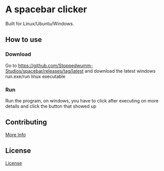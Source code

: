 # A spacebar clicker
Built for Linux/Ubuntu/Windows.

## How to use
### Download
Go to <https://github.com/Stoppedwumm-Studios/spacebar/releases/tag/latest> and download the latest windows run.exe/run linux executable

### Run
Run the program, on windows, you have to click after executing on more details and click the button that showed up

## Contributing
[More Info](info/contributing/)

## License
[License](info/license/)
